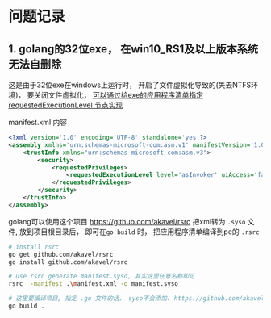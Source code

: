 # 问题记录

## 1. golang的32位exe， 在win10_RS1及以上版本系统无法自删除

这是由于32位exe在windows上运行时， 开启了文件虚拟化导致的(失去NTFS环境)， 要关闭文件虚拟化， [可以通过给exe的应用程序清单指定 requestedExecutionLevel 节点实现](https://learn.microsoft.com/zh-cn/windows/win32/sbscs/application-manifests#:~:text=%E6%8C%87%E5%AE%9A%20requestedExecutionLevel%20%E8%8A%82%E7%82%B9%E5%B0%86%E7%A6%81%E7%94%A8%E6%96%87%E4%BB%B6%E5%92%8C%E6%B3%A8%E5%86%8C%E8%A1%A8%E8%99%9A%E6%8B%9F%E5%8C%96%E3%80%82%20%E5%A6%82%E6%9E%9C%E8%A6%81%E5%88%A9%E7%94%A8%E6%96%87%E4%BB%B6%E5%92%8C%E6%B3%A8%E5%86%8C%E8%A1%A8%E8%99%9A%E6%8B%9F%E5%8C%96%E5%AE%9E%E7%8E%B0%E5%90%91%E5%90%8E%E5%85%BC%E5%AE%B9%E6%80%A7%EF%BC%8C%E5%88%99%E7%9C%81%E7%95%A5%20requestedExecutionLevel%20%E8%8A%82%E7%82%B9%E3%80%82)

manifest.xml 内容
```xml
<?xml version='1.0' encoding='UTF-8' standalone='yes'?>
<assembly xmlns='urn:schemas-microsoft-com:asm.v1' manifestVersion='1.0'>
    <trustInfo xmlns="urn:schemas-microsoft-com:asm.v3">
        <security>
	        <requestedPrivileges>
		        <requestedExecutionLevel level='asInvoker' uiAccess='false' />
			</requestedPrivileges>
		</security>
	</trustInfo>
</assembly>
```

golang可以使用这个项目 https://github.com/akavel/rsrc 把xml转为 `.syso` 文件, 放到项目根目录后， 即可在`go build` 时， 把应用程序清单编译到pe的 `.rsrc` 

```bash
# install rsrc
go get github.com/akavel/rsrc
go install github.com/akavel/rsrc

# use rsrc generate manifest.syso, 其实这里任意名称即可
rsrc  -manifest .\manifest.xml -o manifest.syso

# 这里要编译项目, 指定 .go 文件的话， syso不会添加. https://github.com/akavel/rsrc/issues/39
go build .
```
